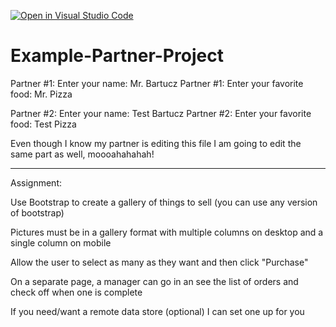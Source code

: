 [![Open in Visual Studio Code](https://classroom.github.com/assets/open-in-vscode-f059dc9a6f8d3a56e377f745f24479a46679e63a5d9fe6f495e02850cd0d8118.svg)](https://classroom.github.com/online_ide?assignment_repo_id=6472569&assignment_repo_type=AssignmentRepo)
# Example-Partner-Project

Partner #1: Enter your name: Mr. Bartucz
Partner #1: Enter your favorite food: Mr. Pizza

Partner #2: Enter your name: Test Bartucz
Partner #2: Enter your favorite food: Test Pizza

Even though I know my partner is editing this file
I am going to edit the same part as well, moooahahahah!

------

Assignment: 

Use Bootstrap to create a gallery of things to sell (you can use any version of bootstrap)

Pictures must be in a gallery format with multiple columns on desktop and a single column on mobile

Allow the user to select as many as they want and then click "Purchase"

On a separate page, a manager can go in an see the list of orders and check off when one is complete

If you need/want a remote data store (optional) I can set one up for you
